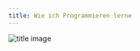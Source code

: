 ```yaml
---
title: Wie ich Programmieren lerne
---
```


![title image](https://video-images.vice.com/articles/5d44c9622980b0000824a7e3/lede/1564789576071-GettyImages-949118068.jpeg?crop=1xw%3A0.8419xh%3B0xw%2C0.1581xh&resize=2000%3A*)
